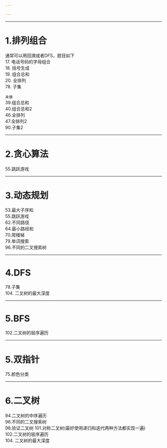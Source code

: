 ```yaml
---
 
---
```




---
# 1.排列组合
通常可以用回溯或者DFS，题目如下  
17. 电话号码的字母组合  
18. 括号生成  
19. 组合总和  
20. 全排列  
78. 子集


`未做`  
39.组合总和  
40.组合总和2  
46.全排列  
47.全排列2  
90.子集2

---
# 2.贪心算法
55.跳跃游戏


---
# 3.动态规划
53.最大子序和  
55.跳跃游戏  
62.不同路径  
64.最小路经和  
70.爬楼梯  
79.单词搜索  
96.不同的二叉搜索树  

---
# 4.DFS
78.子集  
104. 二叉树的最大深度  

--- 
# 5.BFS
102.二叉树的层序遍历

---
# 5.双指针
75.颜色分类  



---
# 6.二叉树
94.二叉树的中序遍历  
96.不同的二叉搜索树  
98.验证二叉树
101.对称二叉树(最好使用递归和迭代两种方法都实现一遍)  
102.二叉树的层序遍历  
104. 二叉树的最大深度